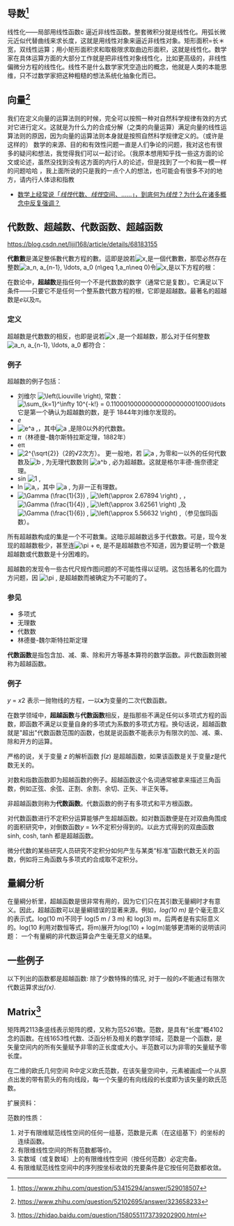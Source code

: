 ## 导数[^1]

线性化——局部用线性函数c	逼近非线性函数。整套微积分就是线性化。用弧长微元近似代替曲线来求长度，这就是用线性对象来逼近非线性对象。矩形面积=长＊宽，双线性运算；用小矩形面积求和取极限求取曲边形面积，这就是线性化。数学家在具体运算方面的大部分工作就是把非线性对象线性化，比如更高级的，非线性偏微分方程的线性化。线性不是什么数学家凭空造出的概念，他就是人类的本能思维，只不过数学家把这种粗糙的想法系统化抽象化而已。



## 向量[^2]

我们在定义向量的运算法则的时候，完全可以按照一种对自然科学规律有效的方式对它进行定义。这就是为什么力的合成分解（之类的向量运算）满足向量的线性运算法则的原因，因为向量的运算法则本身就是按照自然科学规律定义的。（或许是这样的）
数学的来源、目的和有效性问题一直是人们争论的问题，我对这也有很多的疑问和想法，我觉得我们可以一起讨论。（我原本想用知乎找一些这方面的论文或论述，虽然没找到没有这方面的内行人的论述，但是找到了一个和我一模一样的问题哈哈 ，我上面所说的只是我的一点个人的想法，也可能会有很多不对的地方，请内行人体谅和指教 



+ [数学上经常说「*线性*代数、*线性*空间、……」，到底何为*线性*？为什么在诸多概念中反复强调？](https://www.zhihu.com/question/53415294/answer/529018507)



## 代数数、超越数、代数函数、超越函数

https://blog.csdn.net/lijil168/article/details/68183155

**代數數**是滿足整係數代數方程的數。這即是說若![x\,](http://upload.wikimedia.org/math/6/b/2/6b206a28e60f665e235f89f460448467.png)是一個代數數，那麼必然存在整数![a_n, a_{n-1}, \ldots, a_0 (n\geq 1,a_n\neq 0)](http://upload.wikimedia.org/math/9/9/5/99511ecde58defbdfc07162e20dda7a9.png)令![x\,](http://upload.wikimedia.org/math/6/b/2/6b206a28e60f665e235f89f460448467.png)是以下方程的根：

在数论中，**超越数**是指任何一个不是代数数的数字（通常它是复数）。它满足以下条件——只要它不是任何一个整系数代数方程的根，它即是超越数。最著名的超越数是*e*以及*π*。

###  定义

超越数是代数数的相反，也即是说若![x \,](http://upload.wikimedia.org/math/6/b/2/6b206a28e60f665e235f89f460448467.png)是一个超越数，那么对于任何整数 ![a_n, a_{n-1}, \ldots, a_0](http://upload.wikimedia.org/math/d/e/a/deab261a02afa82c365bdf57c3fc0103.png) 都符合：



###  例子

超越数的例子包括：

- 刘维尔 ![\left(Liouville \right)\,](http://upload.wikimedia.org/math/f/e/9/fe9f36d2f1203fb51d0591a2745db395.png) 常数：![\sum_{k=1}^\infty 10^{-k!} = 0.110001000000000000000001000\ldots](http://upload.wikimedia.org/math/2/c/8/2c86f7261745cf0d860b5922c3906dcf.png)
    它是第一个确认为超越数的数，是于 1844年刘维尔发现的。
- *e*
- ![e^a \,](http://upload.wikimedia.org/math/e/6/d/e6dd3dc4c35d29cfe5f27e86bce645f5.png)，其中![a \,](http://upload.wikimedia.org/math/f/5/3/f532fcdb8b9c5c620fefcd59f1d5f869.png)是除0以外的代数数。
- *π*（林德曼-魏尔斯特拉斯定理，1882年）
- eπ
- ![2^{\sqrt{2}}](http://upload.wikimedia.org/math/7/2/b/72bc5b529f87f284fea6c54c4a01eb26.png)（2的√2次方）。
    更一般地，若 ![a \,](http://upload.wikimedia.org/math/f/5/3/f532fcdb8b9c5c620fefcd59f1d5f869.png) 为零和一以外的任何代数数及![b \,](http://upload.wikimedia.org/math/5/f/c/5fce6fb65e297d5b7e9a07717b52fc59.png) 为无理代数数则 ![a^b \,](http://upload.wikimedia.org/math/c/6/8/c6870b42bf5811e932e18e6f8f120301.png) 必为超越数。这就是格尔丰德-施奈德定理。
- sin ![1 \,](http://upload.wikimedia.org/math/d/0/6/d06c48671eacd7f1e2afde7289e483d5.png)
- ln ![a\,](http://upload.wikimedia.org/math/f/5/3/f532fcdb8b9c5c620fefcd59f1d5f869.png)，其中 ![a \,](http://upload.wikimedia.org/math/f/5/3/f532fcdb8b9c5c620fefcd59f1d5f869.png) 为非一正有理数。
- ![\Gamma (\frac{1}{3}) \,](http://upload.wikimedia.org/math/7/c/3/7c33fffa8038dc39c31232a578d6a7d1.png) ![\left(\approx 2.67894 \right) \,](http://upload.wikimedia.org/math/3/d/2/3d28c2d98e71479e0351fb5ba8827464.png) ，![\Gamma (\frac{1}{4}) \,](http://upload.wikimedia.org/math/f/3/2/f32a66b647ff340c1f636c511e9b6200.png) ![\left(\approx 3.62561 \right) \,](http://upload.wikimedia.org/math/7/9/e/79ebc22220e0ee2be0d833d060495b8c.png)及 ![\Gamma (\frac{1}{6}) \,](http://upload.wikimedia.org/math/8/a/b/8abfad6d46253cb91ee217b3cdf844ea.png) ![\left(\approx 5.56632 \right) \,](http://upload.wikimedia.org/math/8/0/7/807a6c7bb52a4c36e606c06858c5f9a7.png)（参见伽玛函数）。

所有超越数构成的集是一个不可数集。这暗示超越数远多于代数数。可是，现今发现的超越数极少，甚至连![\pi + e\,](http://upload.wikimedia.org/math/c/5/b/c5b7adeb6d48e03e18adc0bb369e79a6.png) 是不是超越数也不知道，因为要证明一个数是超越数或代数数是十分困难的。

超越数的发现令一些古代尺规作图问题的不可能性得以证明。这包括著名的化圆为方问题，因 ![\pi \,](http://upload.wikimedia.org/math/e/a/d/eadbf26e3cb9eae366fbb8c8593ac9e9.png) 是超越数而被确定为不可能的了。

###  参见

- 多项式
- 无理数
- 代数数
- 林德曼-魏尔斯特拉斯定理

**代数函数**是指包含加、减、乘、除和开方等基本算符的数学函数。非代数函数则被称为超越函数。

### 例子

*y* = *x*2 表示一抛物线的方程，一以**x**为变量的二次代数函数。

 

在数学领域中，**超越函数**与**代数函数**相反，是指那些不满足任何以多项式方程的函数，即函数不满足以变量自身的多项式为系数的多项式方程。换句话说，超越函数就是"超出"代数函数范围的函数，也就是说函数不能表示为有限次的加、减、乘、除和开方的运算。

严格的说，关于变量 *z* 的解析函数 ƒ(*z*) 是超越函数，如果该函数是关于变量*z*是代数无关的。

对数和指数函数即为超越函数的例子。超越函数这个名词通常被拿来描述三角函数，例如正弦、余弦、正割、余割、余切、正矢、半正矢等。

非超越函数则称为**代数函数**。代数函数的例子有多项式和平方根函数。

对代数函数进行不定积分运算能够产生超越函数。如对数函数便是在对双曲角围成的面积研究中，对倒数函数*y* = 1⁄*x*不定积分得到的。以此方式得到的双曲函数 sinh, cosh, tanh 都是超越函数。

微分代数的某些研究人员研究不定积分如何产生与某类“标准”函数代数无关的函数，例如将三角函数与多项式的合成取不定积分。

## 量綱分析

在量綱分析里，超越函数是很非常有用的，因为它们只在其引数无量綱时才有意义。因此，超越函数可以是量綱错误的显著来源。例如，*log(10 m)* 是个毫无意义的表示式。log(10 m)不同于 log(5 m / 3 m) 和 log(3) m，后两者是有实际意义的。log(10 利用对数恒等式，将m)展开为log(10) + log(m)能够更清晰的说明该问题： 一个有量綱的非代数运算会产生毫无意义的结果。

## 一些例子

以下列出的函数都是超越函数: 除了少数特殊的情况, 对于一般的*x*不能通过有限次代数运算求出*f(x)*.

## Matrix[^3]

矩阵两2113条竖线表示矩阵的模，又称为范5261数。范数，是具有“长度”概4102念的函数。在线1653性代数、泛函分析及相关的数学领域，范数是一个函数，是矢量空间内的所有矢量赋予非零的正长度或大小。半范数可以为非零的矢量赋予零长度。

在二维的欧氏几何空间 R中定义欧氏范数，在该矢量空间中，元素被画成一个从原点出发的带有箭头的有向线段，每一个矢量的有向线段的长度即为该矢量的欧氏范数。

扩展资料：

范数的性质：

1. 对于有限维赋范线性空间的任何一组基，范数是元素（在这组基下）的坐标的连续函数。
2. 有限维线性空间的所有范数都等价。
3. 实数域（或复数域）上的有限维线性空间（按任何范数）必定完备。
4. 有限维赋范线性空间中的序列按坐标收敛的充要条件是它按任何范数都收敛。​

[^1]:https://www.zhihu.com/question/53415294/answer/529018507
[^2]:https://www.zhihu.com/question/52102695/answer/323658233
[^3]:https://zhidao.baidu.com/question/1580551173739202900.html

